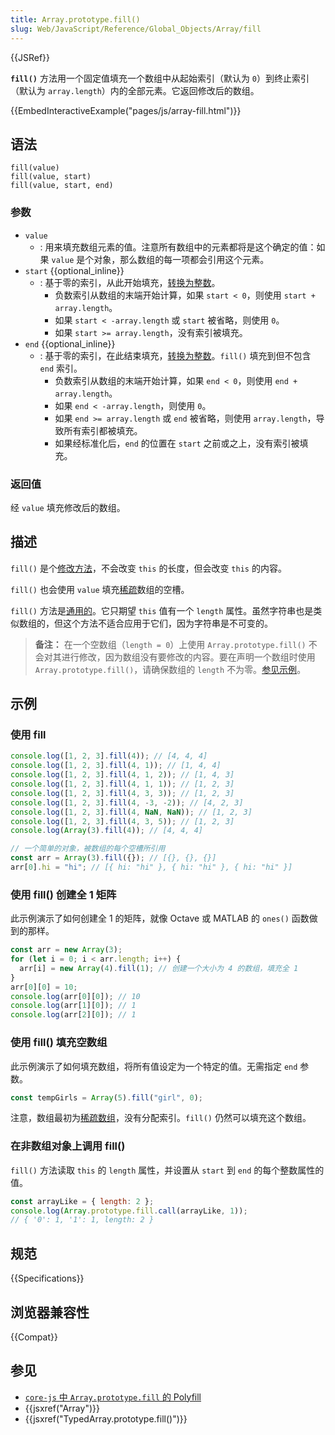 ```yaml
---
title: Array.prototype.fill()
slug: Web/JavaScript/Reference/Global_Objects/Array/fill
---
```


{{JSRef}}

**`fill()`** 方法用一个固定值填充一个数组中从起始索引（默认为 `0`）到终止索引（默认为 `array.length`）内的全部元素。它返回修改后的数组。

{{EmbedInteractiveExample("pages/js/array-fill.html")}}

## 语法

```js-nolint
fill(value)
fill(value, start)
fill(value, start, end)
```

### 参数

- `value`
  - : 用来填充数组元素的值。注意所有数组中的元素都将是这个确定的值：如果 `value` 是个对象，那么数组的每一项都会引用这个元素。
- `start` {{optional_inline}}
  - : 基于零的索引，从此开始填充，[转换为整数](/zh-CN/docs/Web/JavaScript/Reference/Global_Objects/Number#整数转换)。
    - 负数索引从数组的末端开始计算，如果 `start < 0`，则使用 `start + array.length`。
    - 如果 `start < -array.length` 或 `start` 被省略，则使用 `0`。
    - 如果 `start >= array.length`，没有索引被填充。
- `end` {{optional_inline}}
  - : 基于零的索引，在此结束填充，[转换为整数](/zh-CN/docs/Web/JavaScript/Reference/Global_Objects/Number#整数转换)。`fill()` 填充到但不包含 `end` 索引。
    - 负数索引从数组的末端开始计算，如果 `end < 0`，则使用 `end + array.length`。
    - 如果 `end < -array.length`，则使用 `0`。
    - 如果 `end >= array.length` 或 `end` 被省略，则使用 `array.length`，导致所有索引都被填充。
    - 如果经标准化后，`end` 的位置在 `start` 之前或之上，没有索引被填充。

### 返回值

经 `value` 填充修改后的数组。

## 描述

`fill()` 是个[修改方法](/zh-CN/docs/Web/JavaScript/Reference/Global_Objects/Array#复制方法和修改方法)，不会改变 `this` 的长度，但会改变 `this` 的内容。

`fill()` 也会使用 `value` 填充[稀疏](/zh-CN/docs/Web/JavaScript/Guide/Indexed_collections#稀疏数组)数组的空槽。

`fill()` 方法是[通用的](/zh-CN/docs/Web/JavaScript/Reference/Global_Objects/Array#通用数组方法)。它只期望 `this` 值有一个 `length` 属性。虽然字符串也是类似数组的，但这个方法不适合应用于它们，因为字符串是不可变的。

> **备注：** 在一个空数组（`length = 0`）上使用 `Array.prototype.fill()` 不会对其进行修改，因为数组没有要修改的内容。要在声明一个数组时使用 `Array.prototype.fill()`，请确保数组的 `length` 不为零。[参见示例](#使用_fill_填充空数组)。

## 示例

### 使用 fill

```js
console.log([1, 2, 3].fill(4)); // [4, 4, 4]
console.log([1, 2, 3].fill(4, 1)); // [1, 4, 4]
console.log([1, 2, 3].fill(4, 1, 2)); // [1, 4, 3]
console.log([1, 2, 3].fill(4, 1, 1)); // [1, 2, 3]
console.log([1, 2, 3].fill(4, 3, 3)); // [1, 2, 3]
console.log([1, 2, 3].fill(4, -3, -2)); // [4, 2, 3]
console.log([1, 2, 3].fill(4, NaN, NaN)); // [1, 2, 3]
console.log([1, 2, 3].fill(4, 3, 5)); // [1, 2, 3]
console.log(Array(3).fill(4)); // [4, 4, 4]

// 一个简单的对象，被数组的每个空槽所引用
const arr = Array(3).fill({}); // [{}, {}, {}]
arr[0].hi = "hi"; // [{ hi: "hi" }, { hi: "hi" }, { hi: "hi" }]
```

### 使用 fill() 创建全 1 矩阵

此示例演示了如何创建全 1 的矩阵，就像 Octave 或 MATLAB 的 `ones()` 函数做到的那样。

```js
const arr = new Array(3);
for (let i = 0; i < arr.length; i++) {
  arr[i] = new Array(4).fill(1); // 创建一个大小为 4 的数组，填充全 1
}
arr[0][0] = 10;
console.log(arr[0][0]); // 10
console.log(arr[1][0]); // 1
console.log(arr[2][0]); // 1
```

### 使用 fill() 填充空数组

此示例演示了如何填充数组，将所有值设定为一个特定的值。无需指定 `end` 参数。

```js
const tempGirls = Array(5).fill("girl", 0);
```

注意，数组最初为[稀疏数组](/zh-CN/docs/Web/JavaScript/Guide/Indexed_collections#稀疏数组)，没有分配索引。`fill()` 仍然可以填充这个数组。

### 在非数组对象上调用 fill()

`fill()` 方法读取 `this` 的 `length` 属性，并设置从 `start` 到 `end` 的每个整数属性的值。

```js
const arrayLike = { length: 2 };
console.log(Array.prototype.fill.call(arrayLike, 1));
// { '0': 1, '1': 1, length: 2 }
```

## 规范

{{Specifications}}

## 浏览器兼容性

{{Compat}}

## 参见

- [`core-js` 中 `Array.prototype.fill` 的 Polyfill](https://github.com/zloirock/core-js#ecmascript-array)
- {{jsxref("Array")}}
- {{jsxref("TypedArray.prototype.fill()")}}

